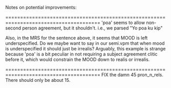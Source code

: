 Notes on potential improvements:

======================================================================================
'poa' seems to allow non-second person agreement, but it shouldn't.
      i.e., we parsed "Yo poa ku kip"

Also, in the MRS for the sentence above, it seems that MOOD is left underspecified.
Do we maybe want to say in our semi.vpm that when mood is underspecified it should
just be irrealis?
Arguably, this example is strange because 'poa' is a bit peculiar in not requiring
a subject agreement clitic before it, which would constrain the MOOD down to realis or irrealis.

======================================================================================
FIX the damn 45 pron_n_rels. There should only be about 15.
